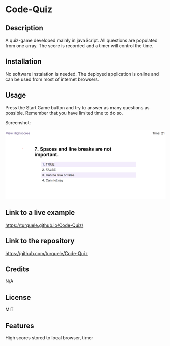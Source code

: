 # Code-Quiz

## Description

A quiz-game developed mainly in javaScript. All questions are populated from one array. The score is recorded and a timer will control the time.

## Installation

No software instalation is needed. The deployed application is online and can be used from most of internet browsers.

## Usage

Press the Start Game button and try to answer as many questions as possible. Remember that you have limited time to do so.

Screenshot:

![image](assets/images/screenshot.png)

## Link to a live example

https://turquele.github.io/Code-Quiz/

## Link to the repository

https://github.com/turquele/Code-Quiz

## Credits

N/A

## License

MIT

## Features

High scores stored to local browser, timer
